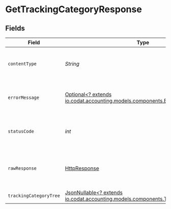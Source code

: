 # GetTrackingCategoryResponse


## Fields

| Field                                                                                                                                 | Type                                                                                                                                  | Required                                                                                                                              | Description                                                                                                                           |
| ------------------------------------------------------------------------------------------------------------------------------------- | ------------------------------------------------------------------------------------------------------------------------------------- | ------------------------------------------------------------------------------------------------------------------------------------- | ------------------------------------------------------------------------------------------------------------------------------------- |
| `contentType`                                                                                                                         | *String*                                                                                                                              | :heavy_check_mark:                                                                                                                    | HTTP response content type for this operation                                                                                         |
| `errorMessage`                                                                                                                        | [Optional<? extends io.codat.accounting.models.components.ErrorMessage>](../../models/components/ErrorMessage.md)                     | :heavy_minus_sign:                                                                                                                    | Your API request was not properly authorized.                                                                                         |
| `statusCode`                                                                                                                          | *int*                                                                                                                                 | :heavy_check_mark:                                                                                                                    | HTTP response status code for this operation                                                                                          |
| `rawResponse`                                                                                                                         | [HttpResponse<InputStream>](https://docs.oracle.com/en/java/javase/11/docs/api/java.net.http/java/net/http/HttpResponse.html)         | :heavy_check_mark:                                                                                                                    | Raw HTTP response; suitable for custom response parsing                                                                               |
| `trackingCategoryTree`                                                                                                                | [JsonNullable<? extends io.codat.accounting.models.components.TrackingCategoryTree>](../../models/components/TrackingCategoryTree.md) | :heavy_minus_sign:                                                                                                                    | Success                                                                                                                               |
